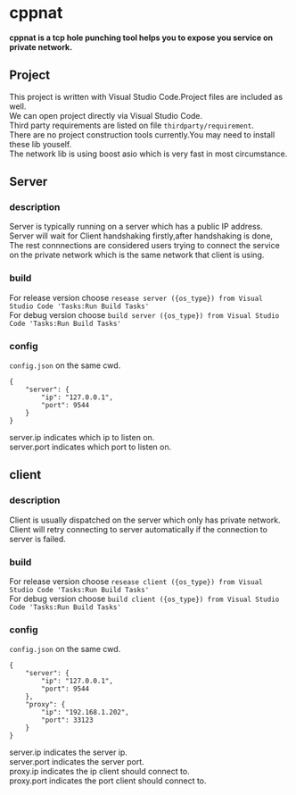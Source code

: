 # cppnat

**cppnat is a tcp hole punching tool helps you to expose you service on private network.**  


## Project

This project is written with Visual Studio Code.Project files are included as well.  
We can open project directly via Visual Studio Code.  
Third party requirements are listed on file ```thirdparty/requirement```.  
There are no project construction tools currently.You may need to install these 
lib youself.  
The network lib is using boost asio which is very fast in most circumstance.  

## Server

### description
Server is typically running on a server which has a public IP address.  
Server will wait for Client handshaking firstly,after handshaking is done,  
The rest connnections are considered users trying to connect the service  
on the private network which is the same network that client is using.  

### build
For release version choose `resease server ({os_type}) from Visual Studio Code 'Tasks:Run Build Tasks'`  
For debug version choose `build server ({os_type}) from Visual Studio Code 'Tasks:Run Build Tasks'`  


### config
`config.json` on the same cwd.
```
{
    "server": {
        "ip": "127.0.0.1",
        "port": 9544
    }
}
```
server.ip indicates which ip to listen on.  
server.port indicates which port to listen on.  


## client

### description
Client is usually dispatched on the server which only has private network.  
Client will retry connecting to server automatically if the connection to  
server is failed.  

### build
For release version choose `resease client ({os_type}) from Visual Studio Code 'Tasks:Run Build Tasks'`  
For debug version choose `build client ({os_type}) from Visual Studio Code 'Tasks:Run Build Tasks'`  


### config
`config.json` on the same cwd.
```
{
    "server": {
        "ip": "127.0.0.1",
        "port": 9544
    },
    "proxy": {
        "ip": "192.168.1.202",
        "port": 33123
    }
}
```
server.ip indicates the server ip.  
server.port indicates the server port.  
proxy.ip indicates the ip client should connect to.  
proxy.port indicates the port client should connect to.  